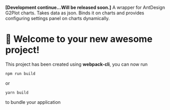 **[Development continue...Will be released soon.]** A wrapper for AntDesign G2Plot charts. Takes data as json. Binds it on charts and provides configuring settings panel on charts dynamically.
# 🚀 Welcome to your new awesome project!

This project has been created using **webpack-cli**, you can now run

```
npm run build
```

or

```
yarn build
```

to bundle your application
